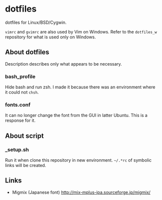 dotfiles
========
dotfiles for Linux/BSD/Cygwin.

`vimrc` and `gvimrc` are also used by Vim on Windows.
Refer to the `dotfiles_w` repository for what is used only on Windows.

About dotfiles
--------------
Description describes only what appears to be necessary.

### bash_profile
Hide bash and run zsh.
I made it because there was an environment where it could not `chsh`.

### fonts.conf
It can no longer change the font from the GUI in latter Ubuntu.
This is a response for it.

About script
------------

### _setup.sh
Run it when clone this repository in new environment.
`~/.*rc` of symbolic links will be created.

Links
-----
- Migmix (Japanese font) http://mix-mplus-ipa.sourceforge.jp/migmix/

